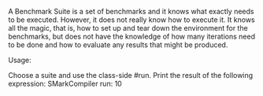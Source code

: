 A Benchmark Suite is a set of benchmarks and it knows what exactly needs to be executed.
However, it does not really know how to execute it.
It knows all the magic, that is, how to set up and tear down the environment for the benchmarks, but does not have the knowledge of how many iterations need to be done and how to evaluate any results that might be produced.

Usage:

 Choose a suite and use the class-side #run.
 Print the result of the following expression:
   SMarkCompiler run: 10